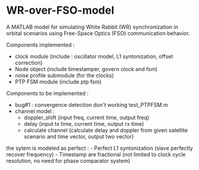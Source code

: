 # WR-over-FSO-model
A MATLAB model for simulating White Rabbit (WR) synchronization in orbital scenarios using Free-Space Optics (FSO) communication behavior.

Components implemented :
- clock module (include : oscillator model, L1 syntonization, offset correction)
- Node object (include timestamper, govern clock and fsm)
- noise profile submodule (for the clocks)
- PTP FSM module (include ptp fsm)

Components to be implemented : 

- bug#1 : convergence detection don't working test_PTPFSM.m
- channel model :
    - doppler_shift (input freq, current time, output freq)
    - delay (input tx time, current time, output rx time)
    - calculate channel (calculate delay and doppler from given satellite scenario and time vector, output two vector)

the sytem is modeled as perfect : - Perfect L1 syntonization (slave perfectly recover frequency)
                                  - Timestamp are fractional (not limited to clock cycle resolution, no need for phase comparator system)
